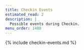 ```yaml
---
title: Checkin Events
estimated_read: 2
description: |
  Possible events during Checkin.
menu_order: 1400
---
```


{% include checkin-events.md %}
